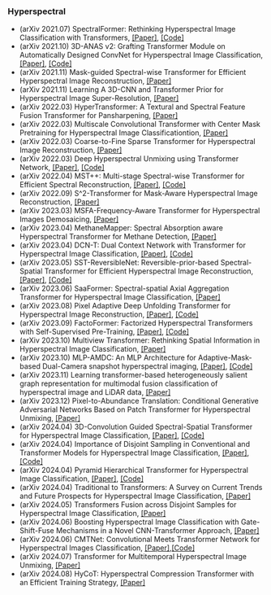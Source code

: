 ### Hyperspectral
- (arXiv 2021.07) SpectralFormer: Rethinking Hyperspectral Image Classification with Transformers, [[Paper]](https://arxiv.org/pdf/2107.02988.pdf), [[Code]](https://sites.google.com/view/danfeng-hong)
- (arXiv 2021.10) 3D-ANAS v2: Grafting Transformer Module on Automatically Designed ConvNet for Hyperspectral Image Classification, [[Paper]](https://arxiv.org/pdf/2110.11084.pdf), [[Code]](https://github.com/xmm/3D-ANAS-V2)
- (arXiv 2021.11) Mask-guided Spectral-wise Transformer for Efficient Hyperspectral Image Reconstruction, [[Paper]](https://arxiv.org/pdf/2111.07910.pdf)
- (arXiv 2021.11) Learning A 3D-CNN and Transformer Prior for Hyperspectral Image Super-Resolution, [[Paper]](https://arxiv.org/pdf/2111.13923.pdf)
- (arXiv 2022.03) HyperTransformer: A Textural and Spectral Feature Fusion Transformer for Pansharpening, [[Paper]](https://arxiv.org/pdf/2203.02503.pdf)
- (arXiv 2022.03) Multiscale Convolutional Transformer with Center Mask Pretraining for Hyperspectral Image Classificationtion, [[Paper]](https://arxiv.org/pdf/2203.04771.pdf)
- (arXiv 2022.03) Coarse-to-Fine Sparse Transformer for Hyperspectral Image Reconstruction, [[Paper]](https://arxiv.org/pdf/2203.04845.pdf)
- (arXiv 2022.03) Deep Hyperspectral Unmixing using Transformer Network, [[Paper]](https://arxiv.org/pdf/2203.17076.pdf), [[Code]](https://github.com/preetam22n/DeepTrans-HSU)
- (arXiv 2022.04) MST++: Multi-stage Spectral-wise Transformer for Efficient Spectral Reconstruction, [[Paper]](https://arxiv.org/pdf/2204.07908.pdf), [[Code]](https://github.com/cuiziteng/IlluminationAdaptive-Transformer)
- (arXiv 2022.09) S^2-Transformer for Mask-Aware Hyperspectral Image Reconstruction, [[Paper]](https://arxiv.org/pdf/2209.12075.pdf)
- (arXiv 2023.03) MSFA-Frequency-Aware Transformer for Hyperspectral Images Demosaicing, [[Paper]](https://arxiv.org/pdf/2303.13404.pdf)
- (arXiv 2023.04) MethaneMapper: Spectral Absorption aware Hyperspectral Transformer for Methane Detection, [[Paper]](https://arxiv.org/pdf/2304.02767.pdf)
- (arXiv 2023.04) DCN-T: Dual Context Network with Transformer for Hyperspectral Image Classification, [[Paper]](https://arxiv.org/pdf/2304.09915.pdf), [[Code]](https://github.com/DotWang/DCN-T)
- (arXiv 2023.05) SST-ReversibleNet: Reversible-prior-based Spectral-Spatial Transformer for Efficient Hyperspectral Image Reconstruction, [[Paper]](https://arxiv.org/pdf/2305.04054.pdf), [[Code]](https://github.com/caizeyu1992/SST)
- (arXiv 2023.06) SaaFormer: Spectral-spatial Axial Aggregation Transformer for Hyperspectral Image Classification, [[Paper]](https://arxiv.org/pdf/2306.16759.pdf)
- (arXiv 2023.08) Pixel Adaptive Deep Unfolding Transformer for Hyperspectral Image Reconstruction, [[Paper]](https://arxiv.org/pdf/2308.10820.pdf), [[Code]](https://github.com/MyuLi/PADUT)
- (arXiv 2023.09) FactoFormer: Factorized Hyperspectral Transformers with Self-Supervised Pre-Training, [[Paper]](https://arxiv.org/pdf/2309.09431.pdf), [[Code]](https://github.com/csiro-robotics/factoformer)
- (arXiv 2023.10) Multiview Transformer: Rethinking Spatial Information in Hyperspectral Image Classification, [[Paper]](https://arxiv.org/pdf/2310.07186.pdf)
- (arXiv 2023.10) MLP-AMDC: An MLP Architecture for Adaptive-Mask-based Dual-Camera snapshot hyperspectral imaging, [[Paper]](https://arxiv.org/pdf/2310.08002.pdf), [[Code]](https://github.com/caizeyu1992/MLP-AMDC)
- (arXiv 2023.11) Learning transformer-based heterogeneously salient graph representation for multimodal fusion classification of hyperspectral image and LiDAR data, [[Paper]](https://arxiv.org/pdf/2311.10320.pdf)
- (arXiv 2023.12) Pixel-to-Abundance Translation: Conditional Generative Adversarial Networks Based on Patch Transformer for Hyperspectral Unmixing, [[Paper]](https://arxiv.org/pdf/2401.15275.pdf)
- (arXiv 2024.04) 3D-Convolution Guided Spectral-Spatial Transformer for Hyperspectral Image Classification, [[Paper]](https://arxiv.org/pdf/2404.13252v1.pdf), [[Code]](https://github.com/ShyamVarahagiri/3D-ConvSST)
- (arXiv 2024.04) Importance of Disjoint Sampling in Conventional and Transformer Models for Hyperspectral Image Classification, [[Paper]](https://arxiv.org/pdf/2404.14944.pdf), [[Code]](https://github.com/mahmad00/Disjoint-Sampling-for-Hyperspectral-Image-Classification)
- (arXiv 2024.04) Pyramid Hierarchical Transformer for Hyperspectral Image Classification, [[Paper]](https://arxiv.org/pdf/2404.14945.pdf), [[Code]](https://github.com/mahmad00/PyFormer)
- (arXiv 2024.04) Traditional to Transformers: A Survey on Current Trends and Future Prospects for Hyperspectral Image Classification, [[Paper]](https://arxiv.org/pdf/2404.14955.pdf)
- (arXiv 2024.05) Transformers Fusion across Disjoint Samples for Hyperspectral Image Classification, [[Paper]](https://arxiv.org/pdf/2405.01095.pdf)
- (arXiv 2024.06) Boosting Hyperspectral Image Classification with Gate-Shift-Fuse Mechanisms in a Novel CNN-Transformer Approach, [[Paper]](https://arxiv.org/pdf/2406.14120.pdf)
- (arXiv 2024.06) CMTNet: Convolutional Meets Transformer Network for Hyperspectral Images Classification, [[Paper]](https://arxiv.org/pdf/2406.14080.pdf),[[Code]](https://git.tu-berlin.de/rsim/hycot)
- (arXiv 2024.07) Transformer for Multitemporal Hyperspectral Image Unmixing, [[Paper]](https://arxiv.org/pdf/2407.10427.pdf)
- (arXiv 2024.08) HyCoT: Hyperspectral Compression Transformer with an Efficient Training Strategy, [[Paper]](https://arxiv.org/pdf/2408.08700.pdf)

